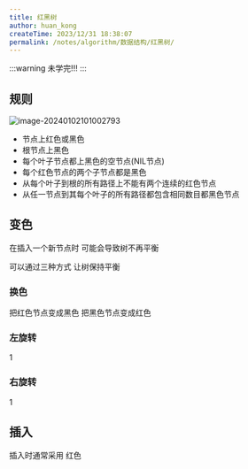 ```yaml
---
title: 红黑树
author: huan_kong
createTime: 2023/12/31 18:38:07
permalink: /notes/algorithm/数据结构/红黑树/
---
```


:::warning
未学完!!!
:::

## 规则

![image-20240102101002793](https://img.huankong.top/i/2024/01/02/65937084972dd.png)

- 节点上红色或黑色
- 根节点上黑色
- 每个叶子节点都上黑色的空节点(NIL节点)
- 每个红色节点的两个子节点都是黑色
- 从每个叶子到根的所有路径上不能有两个连续的红色节点
- 从任一节点到其每个叶子的所有路径都包含相同数目都黑色节点

## 变色

在插入一个新节点时 可能会导致树不再平衡

可以通过三种方式 让树保持平衡

### 换色

把红色节点变成黑色 把黑色节点变成红色

### 左旋转

1

### 右旋转

1

## 插入

插入时通常采用 红色
